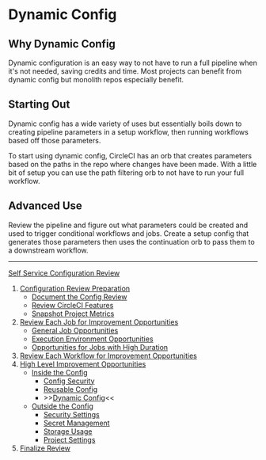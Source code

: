 # Dynamic Config

## Why Dynamic Config

Dynamic configuration is an easy way to not have to run a full pipeline when it's not needed, saving credits and time. Most projects can benefit from dynamic config but monolith repos especially benefit.

## Starting Out

Dynamic config has a wide variety of uses but essentially boils down to creating pipeline parameters in a setup workflow, then running workflows based off those parameters.

To start using dynamic config, CircleCI has an orb that creates parameters based on the paths in the repo where changes have been made. With a little bit of setup you can use the path filtering orb to not have to run your full workflow.

## Advanced Use

Review the pipeline and figure out what parameters could be created and used to trigger conditional workflows and jobs. Create a setup config that generates those parameters then uses the continuation orb to pass them to a downstream workflow.

---

[Self Service Configuration Review](self_service_config_review.md)

1. [Configuration Review Preparation](review_preparation/review_preparation.md)
    - [Document the Config Review](review_preparation/document_review.md)
    - [Review CircleCI Features](review_preparation/review_features.md)
    - [Snapshot Project Metrics](review_preparation/snapshot_metrics.md)
2. [Review Each Job for Improvement Opportunities](job_review/job_review.md)
    - [General Job Opportunities](job_review/general_opportunities.md)
    - [Execution Environment Opportunities](job_review/execution_environment.md)
    - [Opportunities for Jobs with High Duration](job_review/high_duration.md)
3. [Review Each Workflow for Improvement Opportunities](workflow_review/workflow_review.md)
4. [High Level Improvement Opportunities](../high_level_recommendations.md)
    - [Inside the Config](inside_config.md)
        - [Config Security](config_security.md)
        - [Reusable Config](reusable_config.md)
        - \>\>[Dynamic Config](dynamic_config.md)<<
    - [Outside the Config](high_level_recommendations/outside_config/outside_config.md)
        - [Security Settings](high_level_recommendations/outside_config/security_settings.md)
        - [Secret Management](high_level_recommendations/outside_config/secret_management.md)
        - [Storage Usage](high_level_recommendations/outside_config/storage_usage.md)
        - [Project Settings](high_level_recommendations/outside_config/project_settings.md)
5. [Finalize Review](finalize_review/finalize_review.md)
